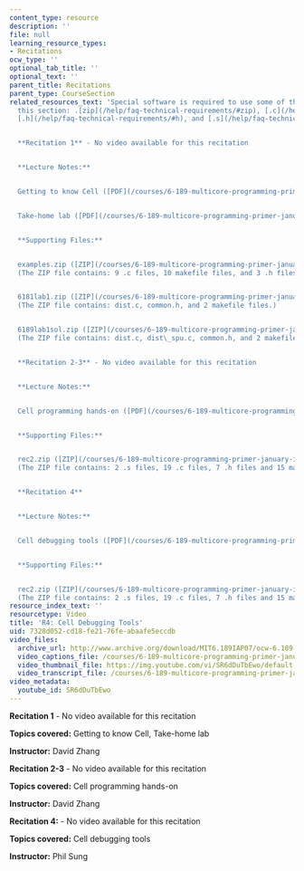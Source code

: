 ```yaml
---
content_type: resource
description: ''
file: null
learning_resource_types:
- Recitations
ocw_type: ''
optional_tab_title: ''
optional_text: ''
parent_title: Recitations
parent_type: CourseSection
related_resources_text: 'Special software is required to use some of the files in
  this section: .[zip](/help/faq-technical-requirements/#zip), [.c](/help/faq-technical-requirements/#c),
  [.h](/help/faq-technical-requirements/#h), and [.s](/help/faq-technical-requirements/#s).


  **Recitation 1** - No video available for this recitation


  **Lecture Notes:**


  Getting to know Cell ([PDF](/courses/6-189-multicore-programming-primer-january-iap-2007/resources/recitatn1))


  Take-home lab ([PDF](/courses/6-189-multicore-programming-primer-january-iap-2007/resources/lab1))


  **Supporting Files:**


  examples.zip ([ZIP](/courses/6-189-multicore-programming-primer-january-iap-2007/resources/examples))
  (The ZIP file contains: 9 .c files, 10 makefile files, and 3 .h files.)


  6181lab1.zip ([ZIP](/courses/6-189-multicore-programming-primer-january-iap-2007/resources/6189lab1))
  (The ZIP file contains: dist.c, common.h, and 2 makefile files.)


  6189lab1sol.zip ([ZIP](/courses/6-189-multicore-programming-primer-january-iap-2007/resources/6189lab1sol))
  (The ZIP file contains: dist.c, dist\_spu.c, common.h, and 2 makefile files.)


  **Recitation 2-3** - No video available for this recitation


  **Lecture Notes:**


  Cell programming hands-on ([PDF](/courses/6-189-multicore-programming-primer-january-iap-2007/resources/6189recitatn2))


  **Supporting Files:**


  rec2.zip ([ZIP](/courses/6-189-multicore-programming-primer-january-iap-2007/resources/rec2))
  (The ZIP file contains: 2 .s files, 19 .c files, 7 .h files and 15 makefile files.)


  **Recitation 4**


  **Lecture Notes:**


  Cell debugging tools ([PDF](/courses/6-189-multicore-programming-primer-january-iap-2007/resources/6189_recitatn4))


  **Supporting Files:**


  rec2.zip ([ZIP](/courses/6-189-multicore-programming-primer-january-iap-2007/resources/rec2))
  (The ZIP file contains: 2 .s files, 19 .c files, 7 .h files and 15 makefile files.)'
resource_index_text: ''
resourcetype: Video
title: 'R4: Cell Debugging Tools'
uid: 7328d052-cd18-fe21-76fe-abaafe5eccdb
video_files:
  archive_url: http://www.archive.org/download/MIT6.189IAP07/ocw-6.189-iap07-rec04_300k.mp4
  video_captions_file: /courses/6-189-multicore-programming-primer-january-iap-2007/7b9fc498a14658cb9fdb0f0fc11eb25f_SR6dDuTbEwo.vtt
  video_thumbnail_file: https://img.youtube.com/vi/SR6dDuTbEwo/default.jpg
  video_transcript_file: /courses/6-189-multicore-programming-primer-january-iap-2007/683ad514ac5dcc642e8ae5318a8a366f_SR6dDuTbEwo.pdf
video_metadata:
  youtube_id: SR6dDuTbEwo
---
```


**Recitation 1** - No video available for this recitation

**Topics covered:** Getting to know Cell, Take-home lab

**Instructor:** David Zhang

**Recitation 2-3** - No video available for this recitation

**Topics covered:** Cell programming hands-on

**Instructor:** David Zhang

**Recitation 4:** - No video available for this recitation

**Topics covered:** Cell debugging tools

**Instructor:** Phil Sung